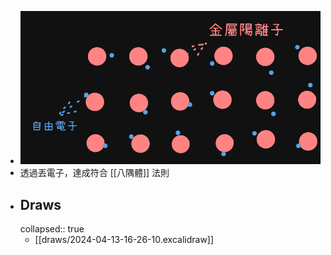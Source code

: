 - ![image.png](../assets/image_1712997016509_0.png)
- 透過丟電子，達成符合 [[八隅體]] 法則
- ## Draws
  collapsed:: true
	- [[draws/2024-04-13-16-26-10.excalidraw]]